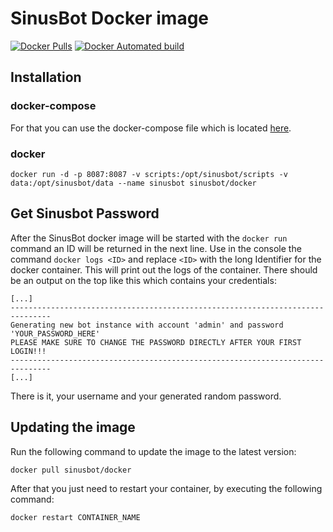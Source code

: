 # SinusBot Docker image

[![Docker Pulls](https://img.shields.io/docker/pulls/sinusbot/docker.svg)](https://hub.docker.com/r/sinusbot/docker/)
[![Docker Automated build](https://img.shields.io/docker/automated/sinusbot/docker.svg)](https://hub.docker.com/r/sinusbot/docker/)

## Installation

### docker-compose

For that you can use the docker-compose file which is located [here](docker-compose.yml).

### docker

```
docker run -d -p 8087:8087 -v scripts:/opt/sinusbot/scripts -v data:/opt/sinusbot/data --name sinusbot sinusbot/docker
```

## Get Sinusbot Password

After the SinusBot docker image will be started with the `docker run` command an ID will be returned in the next line.
Use in the console the command `docker logs <ID>` and replace `<ID>` with the long Identifier for the docker container. This will print out the logs of the container.
There should be an output on the top like this which contains your credentials:
```
[...]
-------------------------------------------------------------------------------
Generating new bot instance with account 'admin' and password 'YOUR_PASSWORD_HERE'
PLEASE MAKE SURE TO CHANGE THE PASSWORD DIRECTLY AFTER YOUR FIRST LOGIN!!!
-------------------------------------------------------------------------------
[...]
```
There is it, your username and your generated random password.

## Updating the image

Run the following command to update the image to the latest version:

```
docker pull sinusbot/docker
```

After that you just need to restart your container, by executing the following command:

```
docker restart CONTAINER_NAME
```
